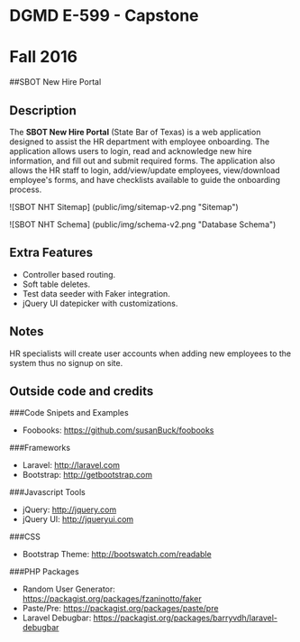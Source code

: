 # DGMD E-599 - Capstone
# Fall 2016

##SBOT New Hire Portal

## Description
The **SBOT New Hire Portal** (State Bar of Texas) is a web application designed to assist the HR
department with employee onboarding.  The application allows users to login, read and acknowledge
new hire information, and fill out and submit required forms.  The application also allows the HR
staff to login, add/view/update employees, view/download employee's forms, and have checklists
available to guide the onboarding process.

![SBOT NHT Sitemap] (public/img/sitemap-v2.png "Sitemap")

![SBOT NHT Schema] (public/img/schema-v2.png "Database Schema")


## Extra Features
* Controller based routing.
* Soft table deletes.
* Test data seeder with Faker integration.
* jQuery UI datepicker with customizations.

## Notes
HR specialists will create user accounts when adding new employees to the system thus no signup on site.

## Outside code and credits
###Code Snipets and Examples
* Foobooks: https://github.com/susanBuck/foobooks

###Frameworks
* Laravel: http://laravel.com
* Bootstrap: http://getbootstrap.com

###Javascript Tools
* jQuery: http://jquery.com
* jQuery UI: http://jqueryui.com

###CSS
* Bootstrap Theme: http://bootswatch.com/readable

###PHP Packages
* Random User Generator: https://packagist.org/packages/fzaninotto/faker
* Paste/Pre: https://packagist.org/packages/paste/pre
* Laravel Debugbar: https://packagist.org/packages/barryvdh/laravel-debugbar